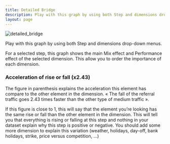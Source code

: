 ```yaml
---
title: Detailed Bridge
description: Play with this graph by using both Step and dimensions drop-down menus.
layout: page
---
```


![detailed_bridge]({{site.url}}/{{site.baseurl}}/core_app/compare/web_application/dashboard/detailed_view/images/DetailedView-Filter.png)

Play with this graph by using both Step and dimensions drop-down menus.

For a selected step, this graph shows the main Mix effect and Performance effect of the selected dimension.  This allow you to order the importance of each dimension.

### Acceleration of rise or fall (x2.43)

The figure in parenthesis explains the acceleration this element has compare to the other element in the dimension. « The fall of the referral traffic goes 2.43 times faster than the other type of medium traffic ».

If this figure is close to 1, this will say that the element you’re looking has the same rise or fall than the other element in the dimension. This will tell you that everything is rising or falling at this step and nothing in your dataset explain why this step is positive or negative. You should add some more dimension to explain this variation (weather, holidays, day-off, bank holidays, strike, price versus competition, …)
